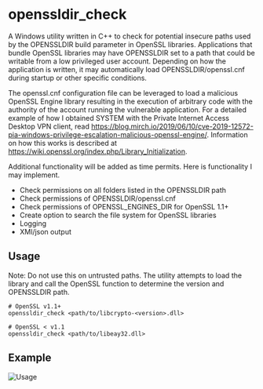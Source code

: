 # openssldir_check
A Windows utility written in C++ to check for potential insecure paths used by the OPENSSLDIR build parameter in OpenSSL libraries. Applications that bundle OpenSSL libraries may have OPENSSLDIR set to a path that could be writable from a low privileged user account. Depending on how the application is written, it may automatically load OPENSSLDIR/openssl.cnf during startup or other specific conditions.

The openssl.cnf configuration file can be leveraged to load a malicious OpenSSL Engine library resulting in the execution of arbitrary code with the authority of the account running the vulnerable application. For a detailed example of how I obtained SYSTEM with the Private Internet Access Desktop VPN client, read https://blog.mirch.io/2019/06/10/cve-2019-12572-pia-windows-privilege-escalation-malicious-openssl-engine/. Information on how this works is described at https://wiki.openssl.org/index.php/Library_Initialization.

Additional functionality will be added as time permits. Here is functionality I may implement.
* Check permissions on all folders listed in the OPENSSLDIR path
* Check permissions of OPENSSLDIR/openssl.cnf
* Check permissions of OPENSSL_ENGINES_DIR for OpenSSL 1.1+
* Create option to search the file system for OpenSSL libraries
* Logging
* XMl/json output

## Usage
Note: Do not use this on untrusted paths. The utility attempts to load the library and call the OpenSSL function to determine the version and OPENSSLDIR path.
```
# OpenSSL v1.1+
openssldir_check <path/to/libcrypto-<version>.dll>

# OpenSSL < v1.1
openssldir_check <path/to/libeay32.dll>
```

## Example
![Usage](https://mirchhome.files.wordpress.com/2019/06/openssldir_check-usage.png)
